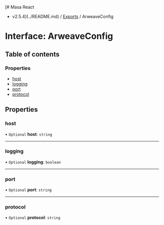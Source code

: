 [# Masa React
 - v2.5.4](../README.md) / [Exports](../modules.md) / ArweaveConfig

# Interface: ArweaveConfig

## Table of contents

### Properties

- [host](ArweaveConfig.md#host)
- [logging](ArweaveConfig.md#logging)
- [port](ArweaveConfig.md#port)
- [protocol](ArweaveConfig.md#protocol)

## Properties

### host

• `Optional` **host**: `string`

___

### logging

• `Optional` **logging**: `boolean`

___

### port

• `Optional` **port**: `string`

___

### protocol

• `Optional` **protocol**: `string`
